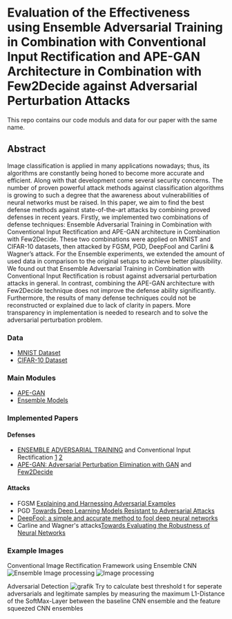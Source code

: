 # Evaluation of the Effectiveness using Ensemble Adversarial Training in Combination with Conventional Input Rectification and APE-GAN Architecture in Combination with Few2Decide against Adversarial Perturbation Attacks​

This repo contains our code moduls and data for our paper with the same name. 

## Abstract

Image classification is applied in many applications nowadays; thus, its algorithms are constantly being honed to become more accurate and efficient. Along with that development come several security concerns. The number of proven powerful attack methods against classification algorithms is growing to such a degree that the awareness about vulnerabilities of neural networks must be raised. In this paper, we aim to find the best defense methods against state-of-the-art attacks by combining proved defenses in recent years. Firstly, we implemented two combinations of defense techniques: Ensemble Adversarial Training in Combination with Conventional Input Rectification and APE-GAN architecture in Combination with Few2Decide. These two combinations were applied on MNIST and CIFAR-10 datasets, then attacked by FGSM, PGD, DeepFool and Carlini & Wagner’s attack. For the Ensemble experiments, we extended the amount of used data in comparison to the original setups to achieve better plausibility. We found out that Ensemble Adversarial Training in Combination with Conventional Input Rectification is robust against adversarial perturbation attacks in general. In contrast, combining the APE-GAN architecture with Few2Decide technique does not improve the defense ability significantly. Furthermore, the results of many defense techniques could not be reconstructed or explained due to lack of clarity in papers. More transparency in implementation is needed to research and to solve the adversarial perturbation problem. 


### Data

- [MNIST Dataset](http://yann.lecun.com/exdb/mnist/) 
- [CIFAR-10 Dataset ](https://www.cs.toronto.edu/~kriz/cifar.html)

### Main Modules

- [APE-GAN](https://github.com/Caryox/adversial-robustness/tree/main/src/APE_GAN) 
- [Ensemble Models](https://github.com/Caryox/adversial-robustness/tree/main/src/Models) 

### Implemented Papers
#### Defenses
- [ENSEMBLE ADVERSARIAL TRAINING](https://arxiv.org/abs/1705.07204) and Conventional Input Rectification [1](http://arxiv.org/abs/1705.10686) [2](http://arxiv.org/abs/1511.04508)
- [APE-GAN: Adversarial Perturbation Elimination with GAN](https://arxiv.org/abs/1707.05474) and [Few2Decide](https://link.springer.com/article/10.1007/s13735-021-00223-4)

#### Attacks

- FGSM [Explaining and Harnessing Adversarial Examples](http://arxiv.org/abs/1412.6572)
- PGD [Towards Deep Learning Models Resistant to Adversarial Attacks](http://arxiv.org/abs/1706.06083)
- [DeepFool: a simple and accurate method to fool deep neural networks](http://arxiv.org/abs/1511.04599) 
- Carline and Wagner's attacks[Towards Evaluating the Robustness of Neural Networks](http://arxiv.org/abs/1608.04644)

### Example Images
Conventional Image Rectification Framework using Ensemble CNN
![Ensemble](https://github.com/Caryox/adversial-robustness/blob/fc70b735438bafb5d275c1ca33cc52e5209739bc/data/Ensemble%20Conventional%20Rectification%20V4_Updated.jpg)
Image processing
![Image processing](https://github.com/Caryox/adversial-robustness/blob/fc70b735438bafb5d275c1ca33cc52e5209739bc/data/example_image_processing.jpg)

Adversarial Detection
![grafik](https://user-images.githubusercontent.com/56730144/187693742-67b5af57-58a6-4785-8814-6b1ce7fc5e34.png)
Try to calculate best threshold t for seperate adversarials and legitimate samples by measuring the maximum L1-Distance of the SoftMax-Layer between the baseline CNN ensemble and the feature squeezed CNN ensembles

